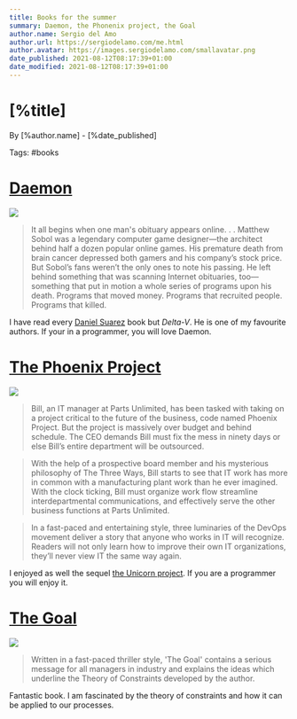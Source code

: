 ```yaml
---
title: Books for the summer
summary: Daemon, the Phonenix project, the Goal
author.name: Sergio del Amo
author.url: https://sergiodelamo.com/me.html
author.avatar: https://images.sergiodelamo.com/smallavatar.png 
date_published: 2021-08-12T08:17:39+01:00
date_modified: 2021-08-12T08:17:39+01:00
---
```


# [%title]

By [%author.name] - [%date_published]

Tags: #books

# [Daemon](http://daniel-suarez.com/daemon10thsynopsis.html)

![](https://images.sergiodelamo.com/daemon-anniv-cover.jpg)

> It all begins when one man's obituary appears online. . .
> Matthew Sobol was a legendary computer game designer—the architect behind half a dozen popular online games. His premature death from brain cancer depressed both gamers and his company’s stock price. But Sobol’s fans weren’t the only ones to note his passing. He left behind something that was scanning Internet obituaries, too—something that put in motion a whole series of programs upon his death. Programs that moved money. Programs that recruited people. Programs that killed.

I have read every [Daniel Suarez](http://daniel-suarez.com) book but _Delta-V_. He is one of my favourite authors. If your in a programmer, you will love Daemon.

# [The Phoenix Project](https://itrevolution.com/the-phoenix-project/)

![](https://images.sergiodelamo.com/201874.84d9b6c1c2c7d24af31e3ff5eae4aef5.png)

> Bill, an IT manager at Parts Unlimited, has been tasked with taking on a project critical to the future of the business, code named Phoenix Project. But the project is massively over budget and behind schedule. The CEO demands Bill must fix the mess in ninety days or else Bill’s entire department will be outsourced.

> With the help of a prospective board member and his mysterious philosophy of The Three Ways, Bill starts to see that IT work has more in common with a manufacturing plant work than he ever imagined. With the clock ticking, Bill must organize work flow streamline interdepartmental communications, and effectively serve the other business functions at Parts Unlimited.

> In a fast-paced and entertaining style, three luminaries of the DevOps movement deliver a story that anyone who works in IT will recognize. Readers will not only learn how to improve their own IT organizations, they’ll never view IT the same way again.

I enjoyed  as well the sequel [the Unicorn project](https://itrevolution.com/the-unicorn-project/). If you are a programmer you will enjoy it. 

# [The Goal](https://www.amazon.com/Goal-Process-Ongoing-Improvement/dp/0884271951)

![](https://images.sergiodelamo.com/the-goal.jpg)

> Written in a fast-paced thriller style, 'The Goal' contains a serious message for all managers in industry and explains the ideas which underline the Theory of Constraints developed by the author.

Fantastic book. I am fascinated by the theory of constraints and how it can be applied to our processes. 